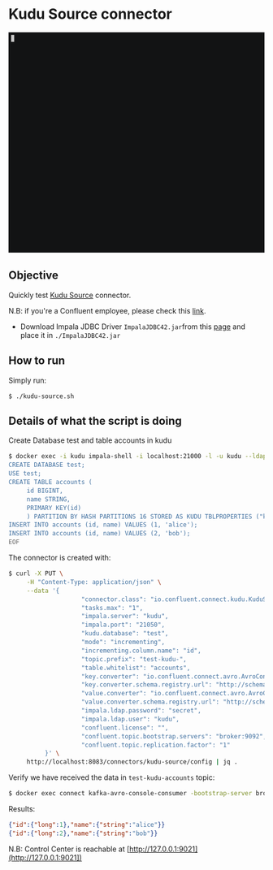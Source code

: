 # Kudu Source connector

![asciinema](https://github.com/vdesabou/gifs/blob/master/connect/connect-kudu-source/asciinema.gif?raw=true)

## Objective

Quickly test [Kudu Source](https://docs.confluent.io/current/connect/kafka-connect-kudu/source-connector/index.html#quick-start) connector.

N.B: if you're a Confluent employee, please check this [link](https://confluent.slack.com/archives/C0116NM415F/p1636391410032900).

* Download Impala JDBC Driver `ImpalaJDBC42.jar`from this [page](https://www.oracle.com/technetwork/java/javase/jdbc/index.html) and place it in `./ImpalaJDBC42.jar`

## How to run

Simply run:

```
$ ./kudu-source.sh
```

## Details of what the script is doing

Create Database test and table accounts in kudu

```bash
$ docker exec -i kudu impala-shell -i localhost:21000 -l -u kudu --ldap_password_cmd="echo -n secret" --auth_creds_ok_in_clear << EOF
CREATE DATABASE test;
USE test;
CREATE TABLE accounts (
     id BIGINT,
     name STRING,
     PRIMARY KEY(id)
     ) PARTITION BY HASH PARTITIONS 16 STORED AS KUDU TBLPROPERTIES ("kudu.master_addresses" = "127.0.0.1","kudu.num_tablet_replicas" = "1");
INSERT INTO accounts (id, name) VALUES (1, 'alice');
INSERT INTO accounts (id, name) VALUES (2, 'bob');
EOF
```

The connector is created with:

```bash
$ curl -X PUT \
     -H "Content-Type: application/json" \
     --data '{
                    "connector.class": "io.confluent.connect.kudu.KuduSourceConnector",
                    "tasks.max": "1",
                    "impala.server": "kudu",
                    "impala.port": "21050",
                    "kudu.database": "test",
                    "mode": "incrementing",
                    "incrementing.column.name": "id",
                    "topic.prefix": "test-kudu-",
                    "table.whitelist": "accounts",
                    "key.converter": "io.confluent.connect.avro.AvroConverter",
                    "key.converter.schema.registry.url": "http://schema-registry:8081",
                    "value.converter": "io.confluent.connect.avro.AvroConverter",
                    "value.converter.schema.registry.url": "http://schema-registry:8081",
                    "impala.ldap.password": "secret",
                    "impala.ldap.user": "kudu",
                    "confluent.license": "",
                    "confluent.topic.bootstrap.servers": "broker:9092",
                    "confluent.topic.replication.factor": "1"
          }' \
     http://localhost:8083/connectors/kudu-source/config | jq .
```

Verify we have received the data in `test-kudu-accounts` topic:

```bash
$ docker exec connect kafka-avro-console-consumer -bootstrap-server broker:9092 --property schema.registry.url=http://schema-registry:8081 --topic test-kudu-accounts --from-beginning --max-messages 2
```

Results:

```json
{"id":{"long":1},"name":{"string":"alice"}}
{"id":{"long":2},"name":{"string":"bob"}}
```

N.B: Control Center is reachable at [http://127.0.0.1:9021](http://127.0.0.1:9021])
